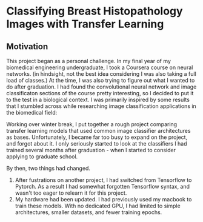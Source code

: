 # Classifying Breast Histopathology Images with Transfer Learning

## Motivation
This project began as a personal challenge. In my final year of my biomedical engineering undergraduate, I took a Coursera course on neural networks. (in hindsight, not the best idea considering I was also taking a full load of classes.)
At the time, I was also trying to figure out what I wanted to do after graduation. I had found the convolutional neural network and image classificaton sections of the course pretty interesting, so I decided to put it to the test in a biological context.
I was primarily inspired by some results that I stumbled across while researching image classification applications in the biomedical field:  


Working over winter break, I put together a rough project comparing transfer learning models that used common image classifier architectures as bases. Unfortunately, I became far too busy to expand on the project, and forgot about it. 
I only seriously started to look at the classifiers I had trained several months after graduation - when I started to consider applying to graduate school.  

By then, two things had changed.
1. After fustrations on another project, I had switched from Tensorflow to Pytorch. As a result I had somewhat forgotten Tensorflow syntax, and wasn't too eager to relearn it for this project. 
2. My hardware had been updated. I had previously used my macbook to train these models. With no dedicated GPU, I had  limited to simple architectures, smaller datasets, and fewer training epochs.
